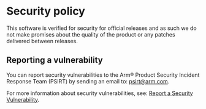 <!--
SPDX-FileCopyrightText: Copyright 2025 Arm Limited and/or its affiliates <open-source-office@arm.com>
SPDX-License-Identifier: Apache-2.0
-->

# Security policy

This software is verified for security for official releases and as such we do
not make promises about the quality of the product or any patches delivered
between releases.

## Reporting a vulnerability

You can report security vulnerabilities to the Arm® Product Security Incident
Response Team (PSIRT) by sending an email to:
[psirt@arm.com](mailto:psirt@arm.com).

For more information about security vulnerabilities, see:
[Report a Security Vulnerability](https://developer.arm.com/support/arm-security-updates/report-security-vulnerabilities).
